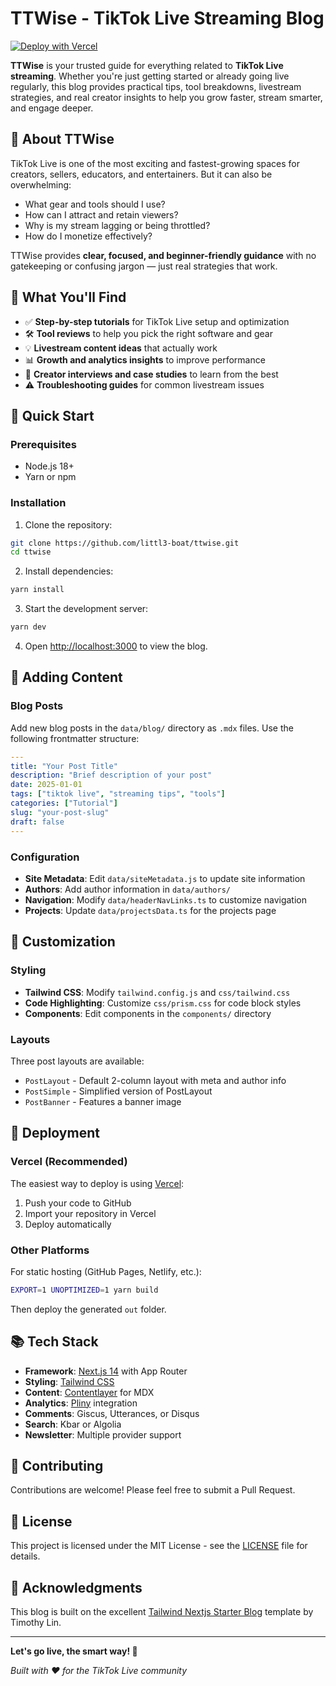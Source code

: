 # TTWise - TikTok Live Streaming Blog

[![Deploy with Vercel](https://vercel.com/button)](https://vercel.com/new/git/external?repository-url=https://github.com/littl3-boat/ttwise)

**TTWise** is your trusted guide for everything related to **TikTok Live streaming**. Whether you're just getting started or already going live regularly, this blog provides practical tips, tool breakdowns, livestream strategies, and real creator insights to help you grow faster, stream smarter, and engage deeper.

## 🎯 About TTWise

TikTok Live is one of the most exciting and fastest-growing spaces for creators, sellers, educators, and entertainers. But it can also be overwhelming:

- What gear and tools should I use?
- How can I attract and retain viewers?
- Why is my stream lagging or being throttled?
- How do I monetize effectively?

TTWise provides **clear, focused, and beginner-friendly guidance** with no gatekeeping or confusing jargon — just real strategies that work.

## 🧭 What You'll Find

- ✅ **Step-by-step tutorials** for TikTok Live setup and optimization
- 🛠 **Tool reviews** to help you pick the right software and gear
- 💡 **Livestream content ideas** that actually work
- 📊 **Growth and analytics insights** to improve performance
- 💬 **Creator interviews and case studies** to learn from the best
- ⚠ **Troubleshooting guides** for common livestream issues

## 🚀 Quick Start

### Prerequisites

- Node.js 18+ 
- Yarn or npm

### Installation

1. Clone the repository:
```bash
git clone https://github.com/littl3-boat/ttwise.git
cd ttwise
```

2. Install dependencies:
```bash
yarn install
```

3. Start the development server:
```bash
yarn dev
```

4. Open [http://localhost:3000](http://localhost:3000) to view the blog.

## 📝 Adding Content

### Blog Posts

Add new blog posts in the `data/blog/` directory as `.mdx` files. Use the following frontmatter structure:

```yaml
---
title: "Your Post Title"
description: "Brief description of your post"
date: 2025-01-01
tags: ["tiktok live", "streaming tips", "tools"]
categories: ["Tutorial"]
slug: "your-post-slug"
draft: false
---
```

### Configuration

- **Site Metadata**: Edit `data/siteMetadata.js` to update site information
- **Authors**: Add author information in `data/authors/`
- **Navigation**: Modify `data/headerNavLinks.ts` to customize navigation
- **Projects**: Update `data/projectsData.ts` for the projects page

## 🎨 Customization

### Styling

- **Tailwind CSS**: Modify `tailwind.config.js` and `css/tailwind.css`
- **Code Highlighting**: Customize `css/prism.css` for code block styles
- **Components**: Edit components in the `components/` directory

### Layouts

Three post layouts are available:
- `PostLayout` - Default 2-column layout with meta and author info
- `PostSimple` - Simplified version of PostLayout
- `PostBanner` - Features a banner image

## 🚀 Deployment

### Vercel (Recommended)

The easiest way to deploy is using [Vercel](https://vercel.com):

1. Push your code to GitHub
2. Import your repository in Vercel
3. Deploy automatically

### Other Platforms

For static hosting (GitHub Pages, Netlify, etc.):

```bash
EXPORT=1 UNOPTIMIZED=1 yarn build
```

Then deploy the generated `out` folder.

## 📚 Tech Stack

- **Framework**: [Next.js 14](https://nextjs.org/) with App Router
- **Styling**: [Tailwind CSS](https://tailwindcss.com/)
- **Content**: [Contentlayer](https://www.contentlayer.dev/) for MDX
- **Analytics**: [Pliny](https://github.com/timlrx/pliny) integration
- **Comments**: Giscus, Utterances, or Disqus
- **Search**: Kbar or Algolia
- **Newsletter**: Multiple provider support

## 🤝 Contributing

Contributions are welcome! Please feel free to submit a Pull Request.

## 📄 License

This project is licensed under the MIT License - see the [LICENSE](LICENSE) file for details.

## 🙏 Acknowledgments

This blog is built on the excellent [Tailwind Nextjs Starter Blog](https://github.com/timlrx/tailwind-nextjs-starter-blog) template by Timothy Lin.

---

**Let's go live, the smart way! 🚀**

*Built with ❤️ for the TikTok Live community* 
